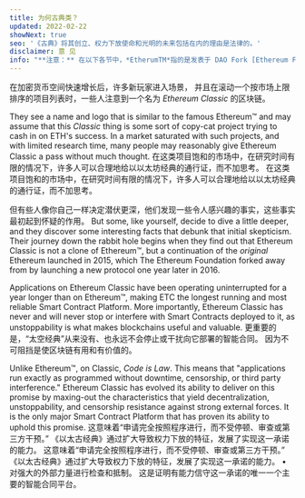 ```yaml
---
title: 为何古典类？
updated: 2022-02-22
showNext: true
seo: '《古典》将其创立、权力下放使命和光明的未来包括在内的理由是法律的。'
disclaimer: 意 见
info: "**注意：** 在以下各节中，*EtherumTM*指的是发表于 DAO Fork [Ethereum Foundation](https://eferum)。 rg) Mainnet Chain，不要与Ethereum *protocol*混淆，因为它使用了许多区块链项目，包括Ethereum Classic"
---
```


在加密货币空间快速增长后，许多新玩家进入场景， 并且在滚动一个按市场上限排序的项目列表时，一些人注意到一个名为 _Ethereum Classic_ 的区块链。

They see a name and logo that is similar to the famous Ethereum™ and may assume that this _Classic_ thing is some sort of copy-cat project trying to cash in on ETH's success. In a market saturated with such projects, and with limited research time, many people may reasonably give Ethereum Classic a pass without much thought. 在这类项目饱和的市场中，在研究时间有限的情况下，许多人可以合理地给以以太坊经典的通行证，而不加思考。 在这类项目饱和的市场中，在研究时间有限的情况下，许多人可以合理地给以以太坊经典的通行证，而不加思考。

但有些人像你自己一样决定潜伏更深，他们发现一些令人感兴趣的事实，这些事实最初起到怀疑的作用。 But some, like yourself, decide to dive a little deeper, and they discover some interesting facts that debunk that initial skepticism. Their journey down the rabbit hole begins when they find out that Ethereum Classic is not a clone of Ethereum™, but a continuation of the *original* Ethereum launched in 2015, which The Ethereum Foundation forked away from by launching a new protocol one year later in 2016.

Applications on Ethereum Classic have been operating uninterrupted for a year longer than on Ethereum™, making ETC the longest running and most reliable Smart Contract Platform. More importantly, Ethereum Classic has never and will never stop or interfere with Smart Contracts deployed to it, as unstoppability is what makes blockchains useful and valuable. 更重要的是，“太空经典”从来没有、也永远不会停止或干扰向它部署的智能合同。 因为不可阻挡是使区块链有用和有价值的。

Unlike Ethereum™, on Classic, _Code is Law_. This means that "applications run exactly as programmed without downtime, censorship, or third party interference." Ethereum Classic has evolved its ability to deliver on this promise by maxing-out the characteristics that yield decentralization, unstoppability, and censorship resistance against strong external forces. It is the only major Smart Contract Platform that has proven its ability to uphold this promise. 这意味着“申请完全按照程序进行，而不受停顿、审查或第三方干预。” 《以太古经典》通过扩大导致权力下放的特征，发展了实现这一承诺的能力。 这意味着“申请完全按照程序进行，而不受停顿、审查或第三方干预。” 《以太古经典》通过扩大导致权力下放的特征，发展了实现这一承诺的能力。 • 对强大的外部力量进行检查和抵制。 这是证明有能力信守这一承诺的唯一一个主要的智能合同平台。

